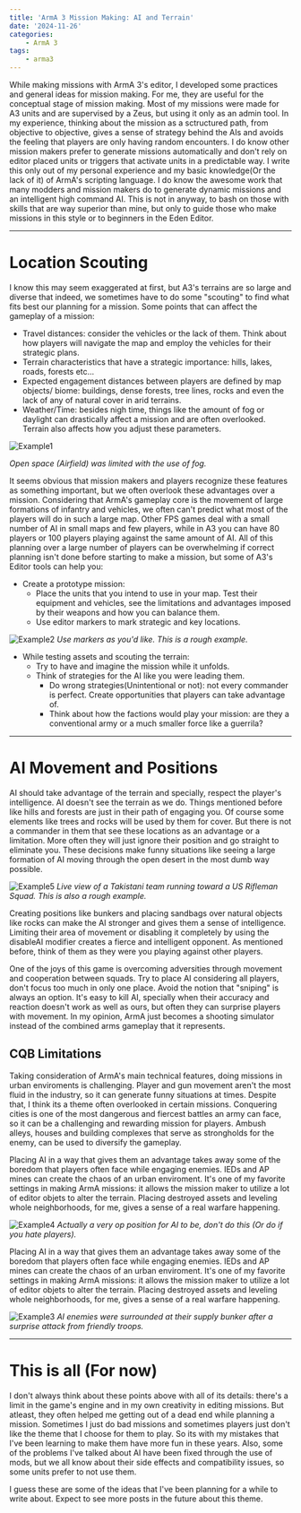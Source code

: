```yaml
---
title: 'ArmA 3 Mission Making: AI and Terrain'
date: '2024-11-26'
categories:
    - ArmA 3
tags:
    - arma3
---
```

While making missions with ArmA 3's editor, I developed some practices and general ideas for mission making. For me, they are useful for the conceptual stage of mission making. Most of my missions were made for A3 units and are supervised by a Zeus, but using it only as an admin tool.  In my experience, thinking about the mission as a sctructured path, from objective to objective, gives a sense of strategy behind the AIs and avoids the feeling that players are only having random encounters. I do know other mission makers prefer to generate missions automatically and don't rely on editor placed units or triggers that activate units in a predictable way. I write this only out of my personal experience and my basic knowledge(Or the lack of it) of ArmA's scripting language. I do know the awesome work that many modders and mission makers do to generate dynamic missions and an intelligent high command AI. This is not in anyway, to bash on those with skills that are way superior than mine, but only to guide those who make missions in this style or to beginners in the Eden Editor. 
***
# Location Scouting

I know this may seem exaggerated at first, but A3's terrains are so large and diverse that indeed, we sometimes have to do some "scouting" to find what fits best our planning for a mission. Some points that can affect the gameplay of a mission:
* Travel distances: consider the vehicles or the lack of them. Think about how players will navigate the map and employ the vehicles for their strategic plans.
* Terrain characteristics that have a strategic importance: hills, lakes, roads, forests etc...
* Expected engagement distances between players are defined by map objects/ biome: buildings, dense forests, tree lines, rocks and even the lack of any of natural cover in arid terrains.
* Weather/Time: besides nigh time, things like the amount of fog or daylight can drastically affect a mission and are often overlooked. Terrain also affects how you adjust these parameters.

![Example1](/images/a3post4.png "Fog")

*Open space (Airfield) was limited with the use of fog.*

It seems obvious that mission makers and players recognize these features as something important, but we often overlook these advantages over a mission. Considering that ArmA's gameplay core is the movement of large formations of infantry and vehicles, we often can't predict what most of the players will do in such a large map. Other FPS games deal with a small number of AI in small maps and few players, while in A3 you can have 80 players or 100 players playing against the same amount of AI. All of this planning over a large number of players can be overwhelming if correct planning isn't done before starting to make a mission, but some of A3's Editor tools can help you:
* Create a prototype mission:
    * Place the units that you intend to use in your map. Test their equipment and vehicles, see the limitations and advantages imposed by their weapons and how you can balance them.
    * Use editor markers to mark strategic and key locations. 

![Example2](/images/a3post.png "Markers used for reference")
*Use markers as you'd like. This is a rough example.*
* While testing assets and scouting the terrain:
    * Try to have and imagine the mission while it unfolds.
    * Think of strategies for the AI like you were leading them.
        * Do wrong strategies(Unintentional or not): not every commander is perfect. Create opportunities that players can take advantage of.
        * Think about how the factions would play your mission: are they a conventional army or a much smaller force like a guerrila? 
***
# AI Movement and Positions

AI should take advantage of the terrain and specially, respect the player's intelligence. AI doesn't see the terrain as we do. Things mentioned before like hills and forests are just in their path of engaging you. Of course some elements like trees and rocks will be used by them for cover. But there is not a commander in them that see these locations as an advantage or a limitation. More often they will just ignore their position and go straight to eliminate you. These decisions make funny situations like seeing a large formation of AI moving through the open desert in the most dumb way possible. 

![Example5](/images/a3example6.png "Dumb stuff")
*Live view of a Takistani team running toward a US Rifleman Squad. This is also a rough example.*

Creating positions like bunkers and placing sandbags over natural objects like rocks can make the AI stronger and gives them a sense of intelligence. Limiting their area of movement or disabling it completely by using the disableAI modifier creates a fierce and intelligent opponent. As mentioned before, think of them as they were you playing against other players.

One of the joys of this game is overcoming adversities through movement and cooperation between squads. Try to place AI considering all players, don't focus too much in only one place. Avoid the notion that "sniping" is always an option. It's easy to kill AI, specially when their accuracy and reaction doesn't work as well as ours, but often they can surprise players with movement. In my opinion, ArmA just becomes a shooting simulator instead of the combined arms gameplay that it represents.

## CQB Limitations

Taking consideration of ArmA's main technical features, doing missions in urban enviroments is challenging. Player and gun movement aren't the most fluid in the industry, so it can generate funny situations at times. Despite that, I think its a theme often overlooked in certain missions. Conquering cities is one of the most dangerous and fiercest battles an army can face, so it can be a challenging and rewarding mission for players. Ambush alleys, houses and building complexes that serve as strongholds for the enemy, can be used to diversify the gameplay. 

Placing AI in a way that gives them an advantage takes away some of the boredom that players often face while engaging enemies. IEDs and AP mines can create the chaos of an urban enviroment. It's one of my favorite settings in making ArmA missions: it allows the mission maker to utilize a lot of editor objets to alter the terrain. Placing destroyed assets and leveling whole neighborhoods, for me, gives a sense of a real warfare happening.

![Example4](/images/a3post3.png "Actually very op, don't do this")
*Actually a very op position for AI to be, don't do this (Or do if you hate players).*

Placing AI in a way that gives them an advantage takes away some of the boredom that players often face while engaging enemies. IEDs and AP mines can create the chaos of an urban enviroment. It's one of my favorite settings in making ArmA missions: it allows the mission maker to utilize a lot of editor objets to alter the terrain. Placing destroyed assets and leveling whole neighborhoods, for me, gives a sense of a real warfare happening.

![Example3](/images/a3post5.png "Gangsta stuff")
*AI enemies were surrounded at their supply bunker after a surprise attack from friendly troops.*

***
# This is all (For now)

I don't always think about these points above with all of its details: there's a limit in the game's engine and in my own creativity in editing missions. But atleast, they often helped me getting out of a dead end while planning a mission. Sometimes I just do bad missions and sometimes players just don't like the theme that I choose for them to play. So its with my mistakes that I've been learning to make them have more fun in these years. Also, some of the problems I've talked about AI have been fixed through the use of mods, but we all know about their side effects and compatibility issues, so some units prefer to not use them.

I guess these are some of the ideas that I've been planning for a while to write about. Expect to see more posts in the future about this theme. 
 



